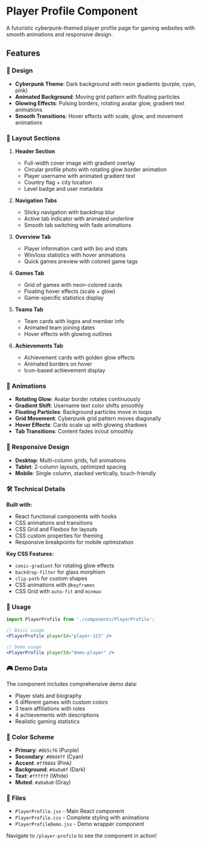 # Player Profile Component

A futuristic cyberpunk-themed player profile page for gaming websites with smooth animations and responsive design.

## Features

### 🎨 Design
- **Cyberpunk Theme**: Dark background with neon gradients (purple, cyan, pink)
- **Animated Background**: Moving grid pattern with floating particles
- **Glowing Effects**: Pulsing borders, rotating avatar glow, gradient text animations
- **Smooth Transitions**: Hover effects with scale, glow, and movement animations

### 📱 Layout Sections

1. **Header Section**
   - Full-width cover image with gradient overlay
   - Circular profile photo with rotating glow border animation
   - Player username with animated gradient text
   - Country flag + city location
   - Level badge and user metadata

2. **Navigation Tabs**
   - Sticky navigation with backdrop blur
   - Active tab indicator with animated underline
   - Smooth tab switching with fade animations

3. **Overview Tab**
   - Player information card with bio and stats
   - Win/loss statistics with hover animations
   - Quick games preview with colored game tags

4. **Games Tab**
   - Grid of games with neon-colored cards
   - Floating hover effects (scale + glow)
   - Game-specific statistics display

5. **Teams Tab**
   - Team cards with logos and member info
   - Animated team joining dates
   - Hover effects with glowing outlines

6. **Achievements Tab**
   - Achievement cards with golden glow effects
   - Animated borders on hover
   - Icon-based achievement display

### 🎯 Animations

- **Rotating Glow**: Avatar border rotates continuously
- **Gradient Shift**: Username text color shifts smoothly
- **Floating Particles**: Background particles move in loops
- **Grid Movement**: Cyberpunk grid pattern moves diagonally
- **Hover Effects**: Cards scale up with glowing shadows
- **Tab Transitions**: Content fades in/out smoothly

### 📱 Responsive Design

- **Desktop**: Multi-column grids, full animations
- **Tablet**: 2-column layouts, optimized spacing
- **Mobile**: Single column, stacked vertically, touch-friendly

### 🛠 Technical Details

**Built with:**
- React functional components with hooks
- CSS animations and transitions
- CSS Grid and Flexbox for layouts
- CSS custom properties for theming
- Responsive breakpoints for mobile optimization

**Key CSS Features:**
- `conic-gradient` for rotating glow effects
- `backdrop-filter` for glass morphism
- `clip-path` for custom shapes
- CSS animations with `@keyframes`
- CSS Grid with `auto-fit` and `minmax`

### 🚀 Usage

```jsx
import PlayerProfile from './components/PlayerProfile';

// Basic usage
<PlayerProfile playerId="player-123" />

// Demo usage
<PlayerProfile playerId="demo-player" />
```

### 🎮 Demo Data

The component includes comprehensive demo data:
- Player stats and biography
- 6 different games with custom colors
- 3 team affiliations with roles
- 4 achievements with descriptions
- Realistic gaming statistics

### 🎨 Color Scheme

- **Primary**: `#8b5cf6` (Purple)
- **Secondary**: `#00d4ff` (Cyan)  
- **Accent**: `#ff0844` (Pink)
- **Background**: `#0a0a0f` (Dark)
- **Text**: `#ffffff` (White)
- **Muted**: `#a0a0a0` (Gray)

### 📂 Files

- `PlayerProfile.jsx` - Main React component
- `PlayerProfile.css` - Complete styling with animations
- `PlayerProfileDemo.jsx` - Demo wrapper component

Navigate to `/player-profile` to see the component in action!
